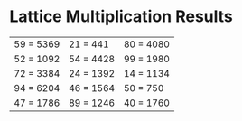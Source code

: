 # Lattice Multiplication Results

|   |   |   |
|---|---|---|
| 59 = 5369 | 21 = 441 | 80 = 4080 |
| 52 = 1092 | 54 = 4428 | 99 = 1980 |
| 72 = 3384 | 24 = 1392 | 14 = 1134 |
| 94 = 6204 | 46 = 1564 | 50 = 750 |
| 47 = 1786 | 89 = 1246 | 40 = 1760 |
